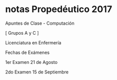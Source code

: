 # notas Propedéutico 2017

Apuntes de Clase - Computación

[ Grupos A y C ]

Licenciatura en Enfermería

Fechas de Exámenes

1er Examen 21 de Agosto

2do Examen 15 de Septiembre
